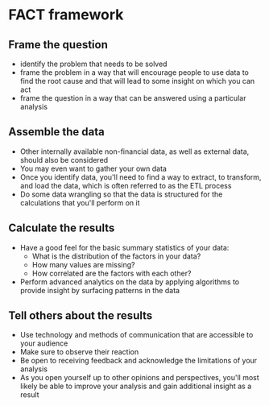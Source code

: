 # FACT framework

## Frame the question

- identify the problem that needs to be solved
- frame the problem in a way that will encourage people to use data to find the root cause and that will lead to some insight on which you can act
- frame the question in a way that can be answered using a particular analysis


## Assemble the data

- Other internally available non-financial data, as well as external data, should also be considered
- You may even want to gather your own data
- Once you identify data, you'll need to find a way to extract, to transform, and load the data, which is often referred to as the ETL process
- Do some data wrangling so that the data is structured for the calculations that you'll perform on it


## Calculate the results

- Have a good feel for the basic summary statistics of your data:
  - What is the distribution of the factors in your data?
  - How many values are missing?
  - How correlated are the factors with each other?
- Perform advanced analytics on the data by applying algorithms to provide insight by surfacing patterns in the data


## Tell others about the results

- Use technology and methods of communication that are accessible to your audience
- Make sure to observe their reaction
- Be open to receiving feedback and acknowledge the limitations of your analysis
- As you open yourself up to other opinions and perspectives, you'll most likely be able to improve your analysis and gain additional insight as a result